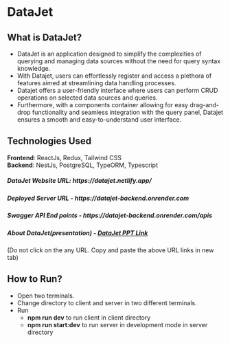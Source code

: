 <h1>DataJet</h1>

<h2>What is DataJet?</h2>
<ul>
  <li>DataJet is an application designed to simplify the complexities of querying and managing data sources without the need for query syntax knowledge.</li>
  <li>With Datajet, users can effortlessly register and access a plethora of features aimed at streamlining data handling processes.</li>
  <li>Datajet offers a user-friendly interface where users can perform CRUD operations on selected data sources and queries.</li>
  <li>Furthermore, with a components container allowing for easy drag-and-drop functionality and seamless integration with the query panel, Datajet ensures a smooth and easy-to-understand user interface.</li>
</ul>

<h2>Technologies Used</h2>
<b>Frontend</b>: ReactJs, Redux, Tailwind CSS
<br/>
<b>Backend</b>: NestJs, PostgreSQL, TypeORM, Typescript 

<h5>DataJet Website URL: https://datajet.netlify.app/</h5>
<h5>Deployed Server URL - https://datajet-backend.onrender.com </h5>
<h5>Swagger API End points - https://datajet-backend.onrender.com/apis​​</h5>
<h5>About DataJet(presentation) - <a href="https://docs.google.com/presentation/d/1lOrp1KzoQIDnQPutIJJMNSZHqvaXJUpo/edit?usp=sharing&ouid=108560312952984440844&rtpof=true&sd=true">DataJet PPT Link</a></h5>
<p>(Do not click on the any URL. Copy and paste the above URL links in new tab)</p>

<h2>How to Run?</h2>
<ul>
  <li>Open two terminals.</li>
  <li>Change directory to client and server in two different terminals.</li>
  <li>Run
    <ul>
      <li><b>npm run dev</b> to run client in client directory</li>
      <li><b>npm run start:dev</b> to run server in development mode in server directory</li>
    </ul>
  </li>
</ul>
